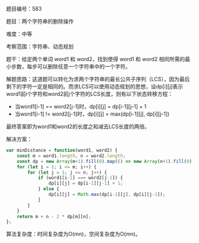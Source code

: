 题目编号：583

题目：两个字符串的删除操作

难度：中等

考察范围：字符串、动态规划

题干：给定两个单词 word1 和 word2，找到使得 word1 和 word2 相同所需的最小步数，每步可以删除任意一个字符串中的一个字符。

解题思路：这道题可以转化为求两个字符串的最长公共子序列（LCS），因为最后剩下的字符一定是相同的。而求LCS可以使用动态规划的思想，设dp[i][j]表示word1前i个字符和word2前j个字符的LCS长度，则有以下状态转移方程：

- 当word1[i-1] == word2[j-1]时，dp[i][j] = dp[i-1][j-1] + 1
- 当word1[i-1] != word2[j-1]时，dp[i][j] = max(dp[i-1][j], dp[i][j-1])

最终答案即为word1和word2的长度之和减去LCS长度的两倍。

解决方案：

```javascript
var minDistance = function(word1, word2) {
    const m = word1.length, n = word2.length;
    const dp = new Array(m+1).fill(0).map(() => new Array(n+1).fill(0));
    for (let i = 1; i <= m; i++) {
        for (let j = 1; j <= n; j++) {
            if (word1[i-1] === word2[j-1]) {
                dp[i][j] = dp[i-1][j-1] + 1;
            } else {
                dp[i][j] = Math.max(dp[i-1][j], dp[i][j-1]);
            }
        }
    }
    return m + n - 2 * dp[m][n];
};
```

算法复杂度：时间复杂度为O(mn)，空间复杂度为O(mn)。